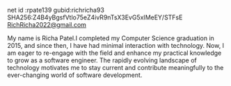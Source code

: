 net id :rpate139 
gubid:richricha93 
SHA256:Z4B4yBgsfVtlo75eZ4ivR9nTsX3EvG5xIMeEY/STFsE RichRicha2022@gmail.com

My name is Richa Patel.I completed my Computer Science graduation in 2015, and since then, I have had minimal interaction with technology. 
Now, I am eager to re-engage with the field and enhance my practical knowledge to grow as a software engineer. 
The rapidly evolving landscape of technology motivates me to stay current and contribute meaningfully to the ever-changing world of software development.
